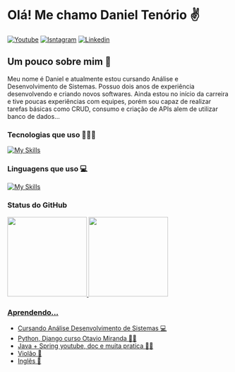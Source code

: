 <h1 align="left">Olá! Me chamo Daniel Tenório ✌️</h1>

[![Youtube](https://img.shields.io/badge/YouTube-FF0000?style=for-the-badge&logo=youtube&logoColor=white)](https://www.youtube.com/@danielbatata1817/videos)
[![Isntagram](https://img.shields.io/badge/Instagram-E4405F?style=for-the-badge&logo=instagram&logoColor=white)](https://www.instagram.com/danieltenorio35/)
[![Linkedin](https://img.shields.io/badge/LinkedIn-0077B5?style=for-the-badge&logo=linkedin&logoColor=white)](https://www.linkedin.com/in/daniel-tenório-6471b0244/)

<h2 align="left">Um pouco sobre mim 💫</h2>
Meu nome é Daniel e atualmente estou cursando Análise e Desenvolvimento de Sistemas. Possuo dois anos de experiência desenvolvendo e criando novos softwares. Ainda estou no início da carreira e tive poucas experiências com equipes, porém sou capaz de realizar tarefas básicas como CRUD, consumo e criação de APIs alem de utilizar banco de dados...

### Tecnologias que uso 🧑🏻‍💻

[![My Skills](https://skillicons.dev/icons?i=discord,ps,figma,vscode,github,git,vite,postman,docker,aws,linux&theme=dark)](https://skillicons.dev)

### Linguagens que uso 💻

[![My Skills](https://skillicons.dev/icons?i=mysql,java,spring,py,django,html,css,bootstrap,js,ts,react&theme=dark)](https://skillicons.dev)

### Status do GitHub
<div>
<a href="https://github.com/danielBRTanimacao">
<img loading="lazy" height="180em" src="https://github-readme-stats.vercel.app/api/top-langs/?username=danielBRTanimacao&layout=compact&langs_count=7&theme=dracula"/>
<img loading="lazy" height="180em" src="https://github-readme-stats.vercel.app/api?username=danielBRTanimacao&show_icons=true&theme=dracula&include_all_commits=true&count_private=true"/>
</div>

### Aprendendo...
- Cursando Análise Desenvolvimento de Sistemas 💻
- Python, Django curso Otavio Miranda 🧑‍💻
- Java + Spring youtube, doc e muita pratica 🧑‍💻
- Violão 🎸
- Inglês 🔴
